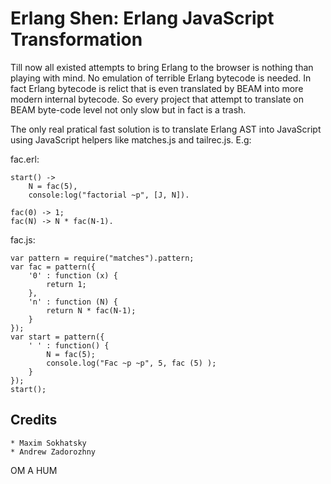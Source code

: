 
Erlang Shen: Erlang JavaScript Transformation
=============================================

Till now all existed attempts to bring Erlang to the browser is nothing than playing with mind.
No emulation of terrible Erlang bytecode is needed. In fact Erlang bytecode is relict
that is even translated by BEAM into more modern internal bytecode. So every project
that attempt to translate on BEAM byte-code level not only slow but in fact is a trash.

The only real pratical fast solution is to translate Erlang AST into JavaScript
using JavaScript helpers like matches.js and tailrec.js. E.g:

fac.erl:

    start() ->
        N = fac(5),
        console:log("factorial ~p", [J, N]).

    fac(0) -> 1;
    fac(N) -> N * fac(N-1).

fac.js:

    var pattern = require("matches").pattern;
    var fac = pattern({
        '0' : function (x) { 
            return 1;
        },
        'n' : function (N) {
            return N * fac(N-1);
        }
    });
    var start = pattern({
        ' ' : function() {
            N = fac(5);
            console.log("Fac ~p ~p", 5, fac (5) );
        }
    });
    start();

Credits
-------

    * Maxim Sokhatsky
    * Andrew Zadorozhny

OM A HUM
